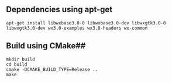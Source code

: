 ## Dependencies using apt-get ##

	apt-get install libwxbase3.0-0 libwxbase3.0-dev libwxgtk3.0-0 libwxgtk3.0-dev wx3.0-examples wx3.0-headers wx-common

## Build using CMake##

	mkdir build
	cd build
	cmake -DCMAKE_BUILD_TYPE=Release ..
	make
